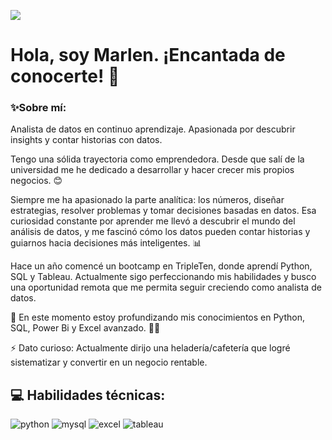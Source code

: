 [![](https://img.shields.io/badge/LinkedIn-0077B5?style=for-the-badge&logo=linkedin&logoColor=white)](https://www.linkedin.com/in/marlenglezb/) 

# Hola, soy Marlen. ¡Encantada de conocerte! 👋

### ✨Sobre mí:

Analista de datos en continuo aprendizaje. Apasionada por descubrir insights y contar historias con datos.  

Tengo una sólida trayectoria como emprendedora. Desde que salí de la universidad me he dedicado a desarrollar y hacer crecer mis propios negocios. 😊

Siempre me ha apasionado la parte analítica: los números, diseñar estrategias, resolver problemas y tomar decisiones basadas en datos. Esa curiosidad constante por aprender me llevó a descubrir el mundo del análisis de datos, y me fascinó cómo los datos pueden contar historias y guiarnos hacia decisiones más inteligentes. 📊

Hace un año comencé un bootcamp en TripleTen, donde aprendí Python, SQL y Tableau. Actualmente sigo perfeccionando mis habilidades y busco una oportunidad remota que me permita seguir creciendo como analista de datos.

🌱 En este momento estoy profundizando mis conocimientos en Python, SQL, Power Bi y Excel avanzado. 🧑‍💻

⚡ Dato curioso: Actualmente dirijo una heladería/cafetería que logré sistematizar y convertir en un negocio rentable.

## 💻 Habilidades técnicas:
<div id="header" align="left">
    <img src="https://img.shields.io/badge/Python-3776AB?style=for-the-badge&logo=python&logoColor=white" alt="python"/>
  </a>
    <img src="https://img.shields.io/badge/MySQL-6DB33F?style=for-the-badge&logo=mysql&logoColor=white" alt="mysql"/>
  </a>
 <img src="https://img.shields.io/badge/Microsoft_Excel-217346?style=for-the-badge&logo=microsoft-excel&logoColor=white" alt="excel"/>
  </a>
 <img src="https://img.shields.io/badge/Tableau-FFBE00?style=for-the-badge&logo=Tableau&logoColor=white" alt="tableau"/>
  </a>
  
</div>


